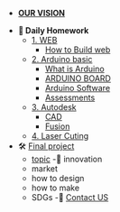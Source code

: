 <!-- 侧边栏 docs/_sidebar.md -->

+ [**OUR VISION**](AboutUS/Vision.md)
- **📝 Daily Homework**
   - [1. WEB]()
     - [How to Build web](Web/Web2Designing.md)
   - [2. Arduino basic](Arduino/arduino.md)
     - [ What is Arduino ](Arduino/arduino.md)
     - [ARDUINO BOARD](Arduino/board.md)
     - [Arduino Software]()
     - [Assessments](Arduino/Assmnt.md)
   - [3. Autodesk]()
     - [CAD](Cad/IntroductionofCad.md)
     - [Fusion](Fusion/Fusion.md)
   - [4. Laser Cuting](Fusion/laser.md)
- 🛠 [Final project](FinalProject.md)
  - [topic](FinalProject.md) 
  -🧠 innovation
  - market
  - how to design 
  - how to make
  - SDGs
-👥 [Contact US](AboutUs/contactUS.md)